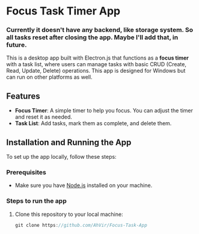 # Focus Task Timer App

<h3>Currently it doesn't have any backend, like storage system. So all tasks reset after closing the app. Maybe I'll add that, in future. </h3>

This is a desktop app built with Electron.js that functions as a **focus timer** with a task list, where users can manage tasks with basic CRUD (Create, Read, Update, Delete) operations. This app is designed for Windows but can run on other platforms as well.

## Features

- **Focus Timer**: A simple timer to help you focus. You can adjust the timer and reset it as needed.
- **Task List**: Add tasks, mark them as complete, and delete them.

## Installation and Running the App

To set up the app locally, follow these steps:

### Prerequisites

- Make sure you have [Node.js](https://nodejs.org/en/) installed on your machine.

### Steps to run the app

1. Clone this repository to your local machine:

   ```js
   git clone https://github.com/AhVir/Focus-Task-App
   ```
